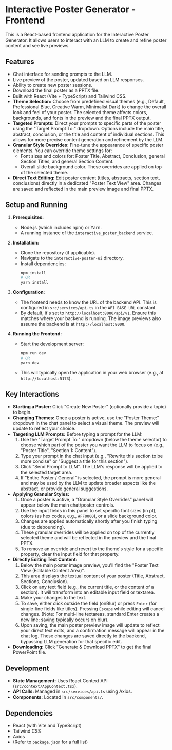 # Interactive Poster Generator - Frontend

This is a React-based frontend application for the Interactive Poster Generator. It allows users to interact with an LLM to create and refine poster content and see live previews.

## Features

*   Chat interface for sending prompts to the LLM.
*   Live preview of the poster, updated based on LLM responses.
*   Ability to create new poster sessions.
*   Download the final poster as a PPTX file.
*   Built with React (Vite + TypeScript) and Tailwind CSS.
*   **Theme Selection:** Choose from predefined visual themes (e.g., Default, Professional Blue, Creative Warm, Minimalist Dark) to change the overall look and feel of your poster. The selected theme affects colors, backgrounds, and fonts in the preview and the final PPTX output.
*   **Targeted Prompts:** Direct your prompts to specific parts of the poster using the "Target Prompt To:" dropdown. Options include the main title, abstract, conclusion, or the title and content of individual sections. This allows for more precise content generation and refinement by the LLM.
*   **Granular Style Overrides:** Fine-tune the appearance of specific poster elements. You can override theme settings for:
    *   Font sizes and colors for: Poster Title, Abstract, Conclusion, general Section Titles, and general Section Content.
    *   Overall slide background color.
    These overrides are applied on top of the selected theme.
*   **Direct Text Editing:** Edit poster content (titles, abstracts, section text, conclusions) directly in a dedicated "Poster Text View" area. Changes are saved and reflected in the main preview image and final PPTX.

## Setup and Running

1.  **Prerequisites:**
    *   Node.js (which includes npm) or Yarn.
    *   A running instance of the `interactive_poster_backend` service.

2.  **Installation:**
    *   Clone the repository (if applicable).
    *   Navigate to the `interactive-poster-ui` directory.
    *   Install dependencies:
        ```bash
        npm install
        # OR
        yarn install
        ```

3.  **Configuration:**
    *   The frontend needs to know the URL of the backend API. This is configured in `src/services/api.ts` in the `API_BASE_URL` constant.
    *   By default, it's set to `http://localhost:8000/api/v1`. Ensure this matches where your backend is running. The image previews also assume the backend is at `http://localhost:8000`.

4.  **Running the Frontend:**
    *   Start the development server:
        ```bash
        npm run dev
        # OR
        yarn dev
        ```
    *   This will typically open the application in your web browser (e.g., at `http://localhost:5173`).

## Key Interactions

*   **Starting a Poster:** Click "Create New Poster" (optionally provide a topic) to begin.
*   **Changing Themes:** Once a poster is active, use the "Poster Theme:" dropdown in the chat panel to select a visual theme. The preview will update to reflect your choice.
*   **Targeting LLM Prompts:** Before typing a prompt for the LLM:
    1.  Use the "Target Prompt To:" dropdown (below the theme selector) to choose which part of the poster you want the LLM to focus on (e.g., "Poster Title", "Section 1: Content").
    2.  Type your prompt in the chat input (e.g., "Rewrite this section to be more concise" or "Suggest a title for this section").
    3.  Click "Send Prompt to LLM". The LLM's response will be applied to the selected target area.
    4.  If "Entire Poster / General" is selected, the prompt is more general and may be used by the LLM to update broader aspects like the abstract, or provide general suggestions.
*   **Applying Granular Styles:**
    1.  Once a poster is active, a "Granular Style Overrides" panel will appear below the main chat/poster controls.
    2.  Use the input fields in this panel to set specific font sizes (in pt), colors (as hex codes, e.g., `#FF0000`), or a slide background color.
    3.  Changes are applied automatically shortly after you finish typing (due to debouncing).
    4.  These granular overrides will be applied on top of the currently selected theme and will be reflected in the preview and the final PPTX.
    5.  To remove an override and revert to the theme's style for a specific property, clear the input field for that property.
*   **Directly Editing Text Content:**
    1.  Below the main poster image preview, you'll find the "Poster Text View (Editable Content Area)".
    2.  This area displays the textual content of your poster (Title, Abstract, Sections, Conclusion).
    3.  Click on any text field (e.g., the current title, or the content of a section). It will transform into an editable input field or textarea.
    4.  Make your changes to the text.
    5.  To save, either click outside the field (onBlur) or press `Enter` (for single-line fields like titles). Pressing `Escape` while editing will cancel changes. (Note: For multi-line textareas, standard Enter creates a new line; saving typically occurs on blur).
    6.  Upon saving, the main poster preview image will update to reflect your direct text edits, and a confirmation message will appear in the chat log. These changes are saved directly to the backend, bypassing LLM generation for that specific edit.
*   **Downloading:** Click "Generate & Download PPTX" to get the final PowerPoint file.

## Development

*   **State Management:** Uses React Context API (`src/context/AppContext.tsx`).
*   **API Calls:** Managed in `src/services/api.ts` using Axios.
*   **Components:** Located in `src/components/`.

## Dependencies

*   React (with Vite and TypeScript)
*   Tailwind CSS
*   Axios
*   (Refer to `package.json` for a full list)
